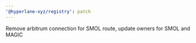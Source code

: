 ```yaml
---
'@hyperlane-xyz/registry': patch
---
```


Remove arbitrum connection for SMOL route, update owners for SMOL and MAGIC
